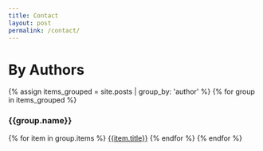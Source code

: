 ```yaml
---
title: Contact
layout: post
permalink: /contact/
---
```


<h1 class="headline">By Authors</h1>

{% assign items_grouped = site.posts | group_by: 'author'  %}
{% for group in items_grouped %}
<h3>{{group.name}}</h3>
    {% for item in group.items %}
        <a href="{{post.url | prepend: site.baseurl}}">{{item.title}}</a>
    {% endfor %}
{% endfor %}
